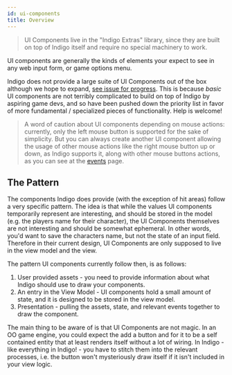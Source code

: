 ```yaml
---
id: ui-components
title: Overview
---
```


> UI Components live in the "Indigo Extras" library, since they are built on top of Indigo itself and require no special machinery to work.

UI components are generally the kinds of elements your expect to see in any web input form, or game options menu.

Indigo does not provide a large suite of UI Components out of the box although we hope to expand, [see issue for progress](https://github.com/PurpleKingdomGames/indigo/issues/41). This is because _basic_ UI components are not terribly complicated to build on top of Indigo by aspiring game devs, and so have been pushed down the priority list in favor of more fundamental / specialized pieces of functionality. Help is welcome!

> A word of caution about UI components depending on mouse actions: currently, only the left mouse button is supported for the sake of simplicity. But you can always create another UI component allowing the usage of other mouse actions like the right mouse button up or down, as Indigo supports it, along with other mouse buttons actions, as you can see at the [events](/gameloop/events.md) page.

## The Pattern

The components Indigo does provide (with the exception of hit areas) follow a very specific pattern. The idea is that while the values UI components temporarily represent are interesting, and should be stored in the model (e.g. the players name for their character), the UI Components themselves are not interesting and should be somewhat ephemeral. In other words, you'd want to save the characters name, but not the state of an input field. Therefore in their current design, UI Components are only supposed to live in the view model and the view.

The pattern UI components currently follow then, is as follows:

1. User provided assets - you need to provide information about what Indigo should use to draw your components.
2. An entry in the View Model - UI components hold a small amount of state, and it is designed to be stored in the view model.
3. Presentation - pulling the assets, state, and relevant events together to draw the component.

The main thing to be aware of is that UI Components are not magic. In an OO game engine, you could expect the add a button and for it to be a self contained entity that at least renders itself without a lot of wiring. In Indigo - like everything in Indigo! - you have to stitch them into the relevant processes, i.e. the button won't mysteriously draw itself if it isn't included in your view logic.
